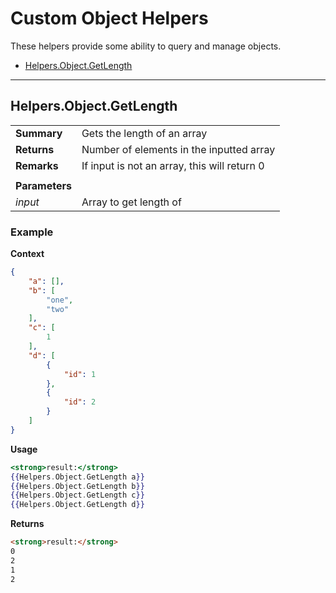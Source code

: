 # Custom Object Helpers
These helpers provide some ability to query and manage objects.

* [Helpers.Object.GetLength](#helpersobjectgetlength)

---
## Helpers.Object.GetLength
|||
|-|-|
|**Summary**|Gets the length of an array|
|**Returns**|Number of elements in the inputted array|
|**Remarks**|If input is not an array, this will return 0|
|||
|**Parameters**||
|_input_|Array to get length of|

### Example
**Context**
``` json
{
    "a": [],
    "b": [
        "one",
        "two"
    ],
    "c": [
        1
    ],
    "d": [
        {
            "id": 1
        },
        {
            "id": 2
        }
    ]
}
```
**Usage**
``` handlebars
<strong>result:</strong>
{{Helpers.Object.GetLength a}}
{{Helpers.Object.GetLength b}}
{{Helpers.Object.GetLength c}}
{{Helpers.Object.GetLength d}}
```
**Returns**
``` html
<strong>result:</strong>
0
2
1
2
```